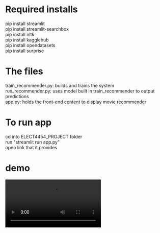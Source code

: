 # Required installs
pip install streamlit  
pip install streamlit-searchbox  
pip install nltk  
pip install kagglehub  
pip install opendatasets  
pip install surprise  

# The files
train_recommender.py: builds and trains the system  
run_recommender.py: uses model built in train_recommender to output predictions  
app.py: holds the front-end content to display movie recommender  


# To run app
cd into ELECT4454_PROJECT folder  
run "streamlit run app.py"  
open link that it provides

# demo
<video controls src="Recording.mp4" title="Title"></video>